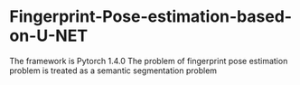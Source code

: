 # Fingerprint-Pose-estimation-based-on-U-NET
The framework is Pytorch 1.4.0
The problem of fingerprint pose estimation problem is treated as a semantic segmentation problem
